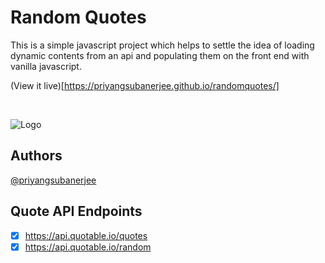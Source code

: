
# Random Quotes

This is a simple javascript project which helps to settle the idea of loading dynamic contents from an api and populating them on the front end with vanilla javascript.

(View it live)[https://priyangsubanerjee.github.io/randomquotes/]

<br/>

![Logo](https://easyfidb.herokuapp.com/download/68d171eb-a2dd-43b4-83c5-98e125c3eb3a.png)

## Authors

[@priyangsubanerjee](https://github.com/priyangsubanerjee)

## Quote API Endpoints

- [X] https://api.quotable.io/quotes
- [X] https://api.quotable.io/random